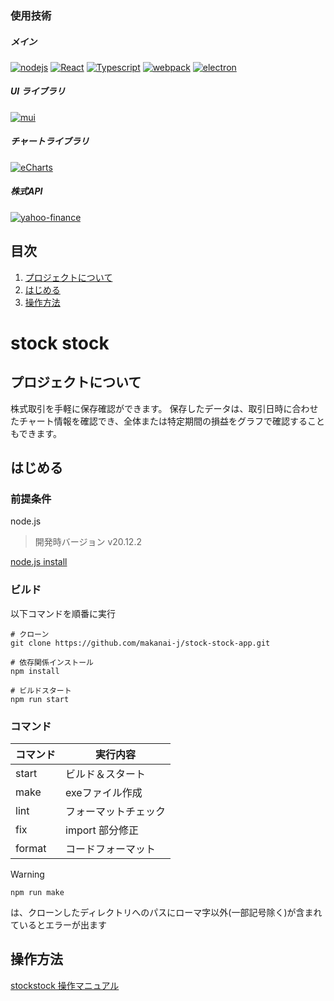 ### 使用技術

##### メイン

[![nodejs][node.js]][nodejs-url]
[![React][React.js]][React-url]
[![Typescript][Typescript]][Typescript-url]
[![webpack][Webpack.com]][webpack-url]
[![electron][Electron.com]][Electron-url]

##### UI ライブラリ

[![mui][mui.com]][Electron-url]

##### チャートライブラリ

[![eCharts][eCharts.com]][eCharts-url]

##### 株式API

[![yahoo-finance][yfinance.com]][yfinance-url]

## 目次

1. [プロジェクトについて](#プロジェクトについて)
2. [はじめる](#はじめる)
3. [操作方法](#操作方法)

# stock stock

## プロジェクトについて

株式取引を手軽に保存確認ができます。
保存したデータは、取引日時に合わせたチャート情報を確認でき、全体または特定期間の損益をグラフで確認することもできます。

## はじめる

### 前提条件

node.js

> 開発時バージョン
> v20.12.2

[node.js install](https://nodejs.org/en/download/package-manager)

### ビルド

以下コマンドを順番に実行

```
# クローン
git clone https://github.com/makanai-j/stock-stock-app.git
```

```
# 依存関係インストール
npm install
```

```
# ビルドスタート
npm run start
```

### コマンド

| コマンド | 実行内容             |
| -------- | -------------------- |
| start    | ビルド＆スタート     |
| make     | exeファイル作成      |
| lint     | フォーマットチェック |
| fix      | import 部分修正      |
| format   | コードフォーマット   |

> [!WARNING]
>
> ```
> npm run make
> ```
>
> は、クローンしたディレクトリへのパスにローマ字以外(一部記号除く)が含まれているとエラーが出ます

## 操作方法

[stockstock 操作マニュアル](https://makanai-j.github.io/stock-stock.github.io/?version=a1b2c3d)

<!-- MARKDOWN LINKS & IMAGES -->
<!-- https://www.markdownguide.org/basic-syntax/#reference-style-links -->

<!--main process-->

[node.js]: https://img.shields.io/badge/Node.js-fff?style=flat&logo=nodedotjs&logoColor=%235FA04E
[nodejs-url]: https://nodejs.org/en/
[React.js]: https://img.shields.io/badge/React-20232A?style=flat&logo=react&logoColor=61DAFB
[React-url]: https://reactjs.org/
[Typescript]: https://img.shields.io/badge/TypeScript-3178C6?style=flat&logo=typescript&logoColor=fff
[Typescript-url]: https://www.typescriptlang.org/
[Electron.com]: https://img.shields.io/badge/electron-47848F?style=flat&logo=electron&logoColor=fff
[Electron-url]: https://www.electronjs.org/ja/
[Webpack.com]: https://img.shields.io/badge/webpack-2b3a42?style=flat&logo=webpack&logoColor=%238DD6F9
[Webpack-url]: https://webpack.js.org/

<!--renderer process-->

[mui.com]: https://img.shields.io/badge/MUI-fff?style=flat&logo=mui&logoColor=%23007FFF
[mui-url]: https://mui.com/
[eCharts.com]: https://img.shields.io/badge/apache%20eCharts-fff?style=flat&logo=apacheecharts&logoColor=%23AA344D
[eCharts-url]: https://echarts.apache.org/en/index.html
[yfinance.com]: https://img.shields.io/badge/yahoofinance2-fff?style=flat&logoColor=fff&color=639
[yfinance-url]: https://github.com/gadicc/node-yahoo-finance2#readme
